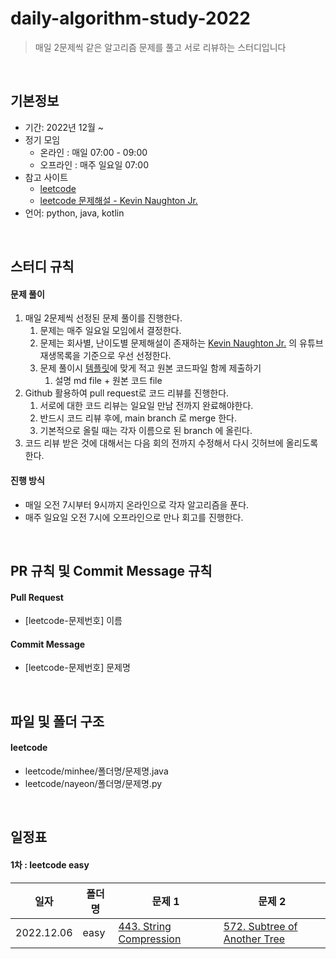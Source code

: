 # daily-algorithm-study-2022
> 매일 2문제씩 같은 알고리즘 문제를 풀고 서로 리뷰하는 스터디입니다

<br>

## 기본정보
- 기간: 2022년 12월 ~
- 정기 모임
  - 온라인 : 매일 07:00 - 09:00 
  - 오프라인 : 매주 일요일 07:00
- 참고 사이트
  - [leetcode](https://leetcode.com)
  - [leetcode 문제해설 - Kevin Naughton Jr.](https://www.youtube.com/@KevinNaughtonJr/playlists)
- 언어: python, java, kotlin

<br>

## 스터디 규칙

#### 문제 풀이

1. 매일 2문제씩 선정된 문제 풀이를 진행한다. 
   1. 문제는 매주 일요일 모임에서 결정한다. 
   2. 문제는 회사별, 난이도별 문제해설이 존재하는 [Kevin Naughton Jr.](https://www.youtube.com/@KevinNaughtonJr/playlists) 의 유튜브 재생목록을 기준으로 우선 선정한다. 
   3. 문제 풀이시 [템플릿](/example/array/answer-template.md)에 맞게 적고 원본 코드파일 함께 제출하기
      1. 설명 md file + 원본 코드 file 
2. Github 활용하여 pull request로 코드 리뷰를 진행한다. 
   1. 서로에 대한 코드 리뷰는 일요일 만남 전까지 완료해야한다. 
   2. 반드시 코드 리뷰 후에, main branch 로 merge 한다. 
   3. 기본적으로 올릴 때는 각자 이름으로 된 branch 에 올린다. 
3. 코드 리뷰 받은 것에 대해서는 다음 회의 전까지 수정해서 다시 깃허브에 올리도록 한다.

#### 진행 방식

- 매일 오전 7시부터 9시까지 온라인으로 각자 알고리즘을 푼다. 
- 매주 일요일 오전 7시에 오프라인으로 만나 회고를 진행한다.

<br>

## PR 규칙 및 Commit Message 규칙

#### Pull Request

- [leetcode-문제번호] 이름

#### Commit Message

- [leetcode-문제번호] 문제명

<br>

## 파일 및 폴더 구조

#### leetcode

- leetcode/minhee/폴더명/문제명.java
- leetcode/nayeon/폴더명/문제명.py

<br>

## 일정표

#### 1차 : leetcode easy

| **일자** | **폴더명** | **문제 1** | **문제 2** |
| -------- | ------------------- | ------------------- | ------------------- |
| 2022.12.06 | easy | [443. String Compression](https://leetcode.com/problems/string-compression/description/) | [572. Subtree of Another Tree](https://leetcode.com/problems/subtree-of-another-tree/) |
